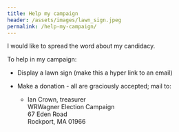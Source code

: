 ```yaml
---
title: Help my campaign
header: /assets/images/lawn_sign.jpeg
permalink: /help-my-campaign/
---
```


I would like to spread the word about my candidacy.

To help in my campaign:

*   Display a lawn sign (make this a hyper link to an email)

*   Make a donation - all are graciously accepted; mail to:
    -  Ian Crown, treasurer  
       WRWagner Election Campaign  
       67 Eden Road  
       Rockport, MA 01966  
